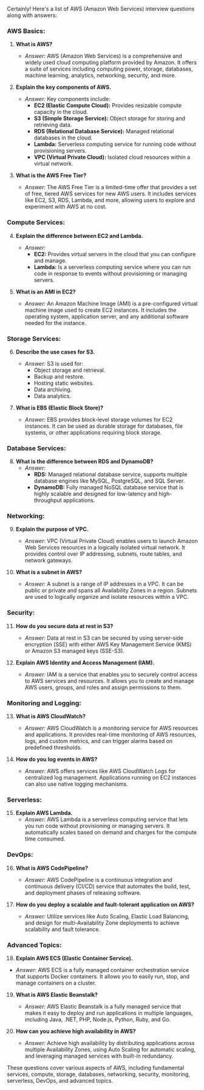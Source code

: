 Certainly! Here's a list of AWS (Amazon Web Services) interview questions along with answers:

### AWS Basics:

1. **What is AWS?**
   - *Answer:* AWS (Amazon Web Services) is a comprehensive and widely used cloud computing platform provided by Amazon. It offers a suite of services including computing power, storage, databases, machine learning, analytics, networking, security, and more.

2. **Explain the key components of AWS.**
   - *Answer:* Key components include:
     - **EC2 (Elastic Compute Cloud):** Provides resizable compute capacity in the cloud.
     - **S3 (Simple Storage Service):** Object storage for storing and retrieving data.
     - **RDS (Relational Database Service):** Managed relational databases in the cloud.
     - **Lambda:** Serverless computing service for running code without provisioning servers.
     - **VPC (Virtual Private Cloud):** Isolated cloud resources within a virtual network.

3. **What is the AWS Free Tier?**
   - *Answer:* The AWS Free Tier is a limited-time offer that provides a set of free, tiered AWS services for new AWS users. It includes services like EC2, S3, RDS, Lambda, and more, allowing users to explore and experiment with AWS at no cost.

### Compute Services:

4. **Explain the difference between EC2 and Lambda.**
   - *Answer:* 
     - **EC2:** Provides virtual servers in the cloud that you can configure and manage.
     - **Lambda:** Is a serverless computing service where you can run code in response to events without provisioning or managing servers.

5. **What is an AMI in EC2?**
   - *Answer:* An Amazon Machine Image (AMI) is a pre-configured virtual machine image used to create EC2 instances. It includes the operating system, application server, and any additional software needed for the instance.

### Storage Services:

6. **Describe the use cases for S3.**
   - *Answer:* S3 is used for:
     - Object storage and retrieval.
     - Backup and restore.
     - Hosting static websites.
     - Data archiving.
     - Data analytics.

7. **What is EBS (Elastic Block Store)?**
   - *Answer:* EBS provides block-level storage volumes for EC2 instances. It can be used as durable storage for databases, file systems, or other applications requiring block storage.

### Database Services:

8. **What is the difference between RDS and DynamoDB?**
   - *Answer:* 
     - **RDS:** Managed relational database service, supports multiple database engines like MySQL, PostgreSQL, and SQL Server.
     - **DynamoDB:** Fully managed NoSQL database service that is highly scalable and designed for low-latency and high-throughput applications.

### Networking:

9. **Explain the purpose of VPC.**
    - *Answer:* VPC (Virtual Private Cloud) enables users to launch Amazon Web Services resources in a logically isolated virtual network. It provides control over IP addressing, subnets, route tables, and network gateways.

10. **What is a subnet in AWS?**
    - *Answer:* A subnet is a range of IP addresses in a VPC. It can be public or private and spans all Availability Zones in a region. Subnets are used to logically organize and isolate resources within a VPC.

### Security:

11. **How do you secure data at rest in S3?**
    - *Answer:* Data at rest in S3 can be secured by using server-side encryption (SSE) with either AWS Key Management Service (KMS) or Amazon S3 managed keys (SSE-S3).

12. **Explain AWS Identity and Access Management (IAM).**
    - *Answer:* IAM is a service that enables you to securely control access to AWS services and resources. It allows you to create and manage AWS users, groups, and roles and assign permissions to them.

### Monitoring and Logging:

13. **What is AWS CloudWatch?**
    - *Answer:* AWS CloudWatch is a monitoring service for AWS resources and applications. It provides real-time monitoring of AWS resources, logs, and custom metrics, and can trigger alarms based on predefined thresholds.

14. **How do you log events in AWS?**
    - *Answer:* AWS offers services like AWS CloudWatch Logs for centralized log management. Applications running on EC2 instances can also use native logging mechanisms.

### Serverless:

15. **Explain AWS Lambda.**
    - *Answer:* AWS Lambda is a serverless computing service that lets you run code without provisioning or managing servers. It automatically scales based on demand and charges for the compute time consumed.

### DevOps:

16. **What is AWS CodePipeline?**
    - *Answer:* AWS CodePipeline is a continuous integration and continuous delivery (CI/CD) service that automates the build, test, and deployment phases of releasing software.

17. **How do you deploy a scalable and fault-tolerant application on AWS?**
    - *Answer:* Utilize services like Auto Scaling, Elastic Load Balancing, and design for multi-Availability Zone deployments to achieve scalability and fault tolerance.

### Advanced Topics:

18. **Explain AWS ECS (Elastic Container Service).**
   

 - *Answer:* AWS ECS is a fully managed container orchestration service that supports Docker containers. It allows you to easily run, stop, and manage containers on a cluster.

19. **What is AWS Elastic Beanstalk?**
    - *Answer:* AWS Elastic Beanstalk is a fully managed service that makes it easy to deploy and run applications in multiple languages, including Java, .NET, PHP, Node.js, Python, Ruby, and Go.

20. **How can you achieve high availability in AWS?**
    - *Answer:* Achieve high availability by distributing applications across multiple Availability Zones, using Auto Scaling for automatic scaling, and leveraging managed services with built-in redundancy.

These questions cover various aspects of AWS, including fundamental services, compute, storage, databases, networking, security, monitoring, serverless, DevOps, and advanced topics.